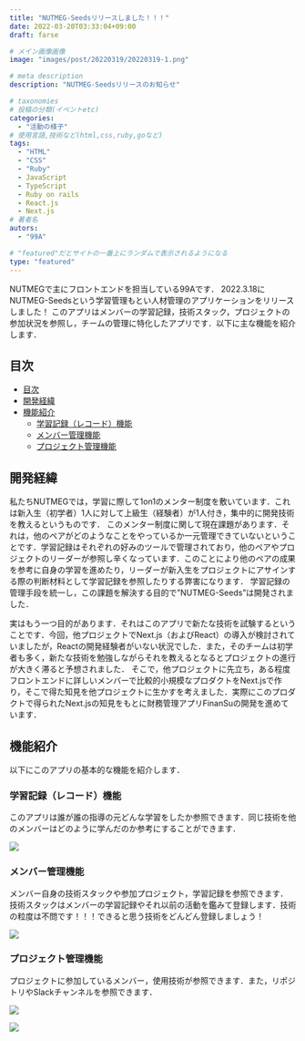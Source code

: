 ```yaml
---
title: "NUTMEG-Seedsリリースしました！！！"
date: 2022-03-20T03:33:04+09:00
draft: farse

# メイン画像画像
image: "images/post/20220319/20220319-1.png"

# meta description
description: "NUTMEG-Seedsリリースのお知らせ"

# taxonomies
# 投稿の分類(イベントetc)
categories:
  - "活動の様子"
# 使用言語,技術など(html,css,ruby,goなど)
tags:
  - "HTML"
  - "CSS"
  - "Ruby"
  - JavaScript
  - TypeScript
  - Ruby on rails
  - React.js
  - Next.js
# 著者名
autors:
  - "99A"

# "featured"だとサイトの一番上にランダムで表示されるようになる
type: "featured"
---
```

NUTMEGで主にフロントエンドを担当している99Aです．
2022.3.18にNUTMEG-Seedsという学習管理もとい人材管理のアプリケーションをリリースしました！
このアプリはメンバーの学習記録，技術スタック，プロジェクトの参加状況を参照し，チームの管理に特化したアプリです．以下に主な機能を紹介します．

## 目次
- [目次](#目次)
- [開発経緯](#開発経緯)
- [機能紹介](#機能紹介)
  - [学習記録（レコード）機能](#学習記録レコード機能)
  - [メンバー管理機能](#メンバー管理機能)
  - [プロジェクト管理機能](#プロジェクト管理機能)


## 開発経緯
私たちNUTMEGでは，学習に際して1on1のメンター制度を敷いています．これは新入生（初学者）1人に対して上級生（経験者）が1人付き，集中的に開発技術を教えるというものです．
このメンター制度に関して現在課題があります．それは，他のペアがどのようなことをやっているか一元管理できていないということです．学習記録はそれぞれの好みのツールで管理されており，他のペアやプロジェクトのリーダーが参照し辛くなっています．このことにより他のペアの成果を参考に自身の学習を進めたり，リーダーが新入生をプロジェクトにアサインする際の判断材料として学習記録を参照したりする弊害になります．
学習記録の管理手段を統一し，この課題を解決する目的で”NUTMEG-Seeds”は開発されました．

実はもう一つ目的があります．それはこのアプリで新たな技術を試験するということです．今回，他プロジェクトでNext.js（およびReact）の導入が検討されていましたが，Reactの開発経験者がいない状況でした．また，そのチームは初学者も多く，新たな技術を勉強しながらそれを教えるとなるとプロジェクトの進行が大きく滞ると予想されました．
そこで，他プロジェクトに先立ち，ある程度フロントエンドに詳しいメンバーで比較的小規模なプロダクトをNext.jsで作り，そこで得た知見を他プロジェクトに生かすを考えました．実際にこのプロダクトで得られたNext.jsの知見をもとに財務管理アプリFinanSuの開発を進めています．


## 機能紹介
以下にこのアプリの基本的な機能を紹介します．

### 学習記録（レコード）機能
このアプリは誰が誰の指導の元どんな学習をしたか参照できます．同じ技術を他のメンバーはどのように学んだのか参考にすることができます．

![](https://i.imgur.com/oBQQFLc.jpg)


### メンバー管理機能
メンバー自身の技術スタックや参加プロジェクト，学習記録を参照できます．
技術スタックはメンバーの学習記録やそれ以前の活動を鑑みて登録します．技術の粒度は不問です！！！できると思う技術をどんどん登録しましょう！

![](https://i.imgur.com/IQaQgtK.jpg)


### プロジェクト管理機能
プロジェクトに参加しているメンバー，使用技術が参照できます．また，リポジトリやSlackチャンネルを参照できます．

![](https://i.imgur.com/4vng8pO.jpg)

![](https://i.imgur.com/GCnohxU.png)
